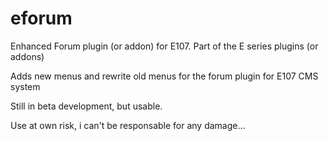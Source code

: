 # eforum

Enhanced Forum plugin (or addon) for E107. Part of the E series plugins (or addons)

Adds new menus and rewrite old menus for the forum plugin for E107 CMS system

Still in beta development, but usable.

Use at own risk, i can't be responsable for any damage...
